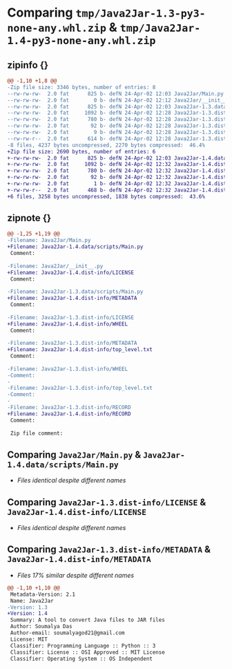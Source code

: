 # Comparing `tmp/Java2Jar-1.3-py3-none-any.whl.zip` & `tmp/Java2Jar-1.4-py3-none-any.whl.zip`

## zipinfo {}

```diff
@@ -1,10 +1,8 @@
-Zip file size: 3346 bytes, number of entries: 8
--rw-rw-rw-  2.0 fat      825 b- defN 24-Apr-02 12:03 Java2Jar/Main.py
--rw-rw-rw-  2.0 fat        0 b- defN 24-Apr-02 12:12 Java2Jar/__init__.py
--rw-rw-rw-  2.0 fat      825 b- defN 24-Apr-02 12:03 Java2Jar-1.3.data/scripts/Main.py
--rw-rw-rw-  2.0 fat     1092 b- defN 24-Apr-02 12:28 Java2Jar-1.3.dist-info/LICENSE
--rw-rw-rw-  2.0 fat      780 b- defN 24-Apr-02 12:28 Java2Jar-1.3.dist-info/METADATA
--rw-rw-rw-  2.0 fat       92 b- defN 24-Apr-02 12:28 Java2Jar-1.3.dist-info/WHEEL
--rw-rw-rw-  2.0 fat        9 b- defN 24-Apr-02 12:28 Java2Jar-1.3.dist-info/top_level.txt
--rw-rw-r--  2.0 fat      614 b- defN 24-Apr-02 12:28 Java2Jar-1.3.dist-info/RECORD
-8 files, 4237 bytes uncompressed, 2270 bytes compressed:  46.4%
+Zip file size: 2690 bytes, number of entries: 6
+-rw-rw-rw-  2.0 fat      825 b- defN 24-Apr-02 12:03 Java2Jar-1.4.data/scripts/Main.py
+-rw-rw-rw-  2.0 fat     1092 b- defN 24-Apr-02 12:32 Java2Jar-1.4.dist-info/LICENSE
+-rw-rw-rw-  2.0 fat      780 b- defN 24-Apr-02 12:32 Java2Jar-1.4.dist-info/METADATA
+-rw-rw-rw-  2.0 fat       92 b- defN 24-Apr-02 12:32 Java2Jar-1.4.dist-info/WHEEL
+-rw-rw-rw-  2.0 fat        1 b- defN 24-Apr-02 12:32 Java2Jar-1.4.dist-info/top_level.txt
+-rw-rw-r--  2.0 fat      468 b- defN 24-Apr-02 12:32 Java2Jar-1.4.dist-info/RECORD
+6 files, 3258 bytes uncompressed, 1838 bytes compressed:  43.6%
```

## zipnote {}

```diff
@@ -1,25 +1,19 @@
-Filename: Java2Jar/Main.py
+Filename: Java2Jar-1.4.data/scripts/Main.py
 Comment: 
 
-Filename: Java2Jar/__init__.py
+Filename: Java2Jar-1.4.dist-info/LICENSE
 Comment: 
 
-Filename: Java2Jar-1.3.data/scripts/Main.py
+Filename: Java2Jar-1.4.dist-info/METADATA
 Comment: 
 
-Filename: Java2Jar-1.3.dist-info/LICENSE
+Filename: Java2Jar-1.4.dist-info/WHEEL
 Comment: 
 
-Filename: Java2Jar-1.3.dist-info/METADATA
+Filename: Java2Jar-1.4.dist-info/top_level.txt
 Comment: 
 
-Filename: Java2Jar-1.3.dist-info/WHEEL
-Comment: 
-
-Filename: Java2Jar-1.3.dist-info/top_level.txt
-Comment: 
-
-Filename: Java2Jar-1.3.dist-info/RECORD
+Filename: Java2Jar-1.4.dist-info/RECORD
 Comment: 
 
 Zip file comment:
```

## Comparing `Java2Jar/Main.py` & `Java2Jar-1.4.data/scripts/Main.py`

 * *Files identical despite different names*

## Comparing `Java2Jar-1.3.dist-info/LICENSE` & `Java2Jar-1.4.dist-info/LICENSE`

 * *Files identical despite different names*

## Comparing `Java2Jar-1.3.dist-info/METADATA` & `Java2Jar-1.4.dist-info/METADATA`

 * *Files 17% similar despite different names*

```diff
@@ -1,10 +1,10 @@
 Metadata-Version: 2.1
 Name: Java2Jar
-Version: 1.3
+Version: 1.4
 Summary: A tool to convert Java files to JAR files
 Author: Soumalya Das
 Author-email: soumalyagod21@gmail.com
 License: MIT
 Classifier: Programming Language :: Python :: 3
 Classifier: License :: OSI Approved :: MIT License
 Classifier: Operating System :: OS Independent
```

